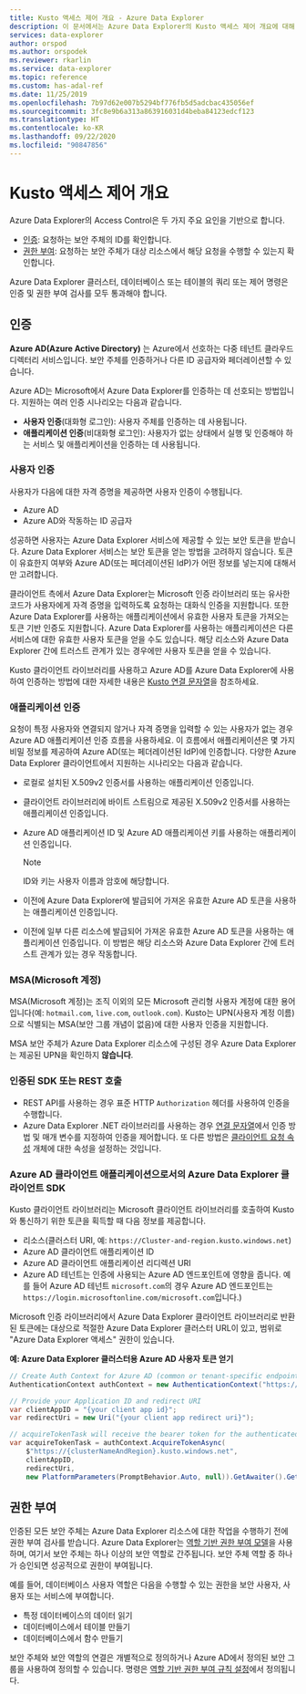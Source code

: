 ```yaml
---
title: Kusto 액세스 제어 개요 - Azure Data Explorer
description: 이 문서에서는 Azure Data Explorer의 Kusto 액세스 제어 개요에 대해 설명합니다.
services: data-explorer
author: orspod
ms.author: orspodek
ms.reviewer: rkarlin
ms.service: data-explorer
ms.topic: reference
ms.custom: has-adal-ref
ms.date: 11/25/2019
ms.openlocfilehash: 7b97d62e007b5294bf776fb5d5adcbac435056ef
ms.sourcegitcommit: 3fc8e9b6a313a863916031d4beba84123edcf123
ms.translationtype: HT
ms.contentlocale: ko-KR
ms.lasthandoff: 09/22/2020
ms.locfileid: "90847856"
---
```

# <a name="kusto-access-control-overview"></a>Kusto 액세스 제어 개요

Azure Data Explorer의 Access Control은 두 가지 주요 요인을 기반으로 합니다.
* [인증](#authentication): 요청하는 보안 주체의 ID를 확인합니다.
* [권한 부여](#authorization): 요청하는 보안 주체가 대상 리소스에서 해당 요청을 수행할 수 있는지 확인합니다.

Azure Data Explorer 클러스터, 데이터베이스 또는 테이블의 쿼리 또는 제어 명령은 인증 및 권한 부여 검사를 모두 통과해야 합니다.

## <a name="authentication"></a>인증

**Azure AD(Azure Active Directory)** 는 Azure에서 선호하는 다중 테넌트 클라우드 디렉터리 서비스입니다. 보안 주체를 인증하거나 다른 ID 공급자와 페더레이션할 수 있습니다.

Azure AD는 Microsoft에서 Azure Data Explorer를 인증하는 데 선호되는 방법입니다. 지원하는 여러 인증 시나리오는 다음과 같습니다.
* **사용자 인증**(대화형 로그인): 사용자 주체를 인증하는 데 사용됩니다.
* **애플리케이션 인증**(비대화형 로그인): 사용자가 없는 상태에서 실행 및 인증해야 하는 서비스 및 애플리케이션을 인증하는 데 사용됩니다.

### <a name="user-authentication"></a>사용자 인증

사용자가 다음에 대한 자격 증명을 제공하면 사용자 인증이 수행됩니다.
* Azure AD 
* Azure AD와 작동하는 ID 공급자

성공하면 사용자는 Azure Data Explorer 서비스에 제공할 수 있는 보안 토큰을 받습니다. Azure Data Explorer 서비스는 보안 토큰을 얻는 방법을 고려하지 않습니다. 토큰이 유효한지 여부와 Azure AD(또는 페더레이션된 IdP)가 어떤 정보를 넣는지에 대해서만 고려합니다.

클라이언트 측에서 Azure Data Explorer는 Microsoft 인증 라이브러리 또는 유사한 코드가 사용자에게 자격 증명을 입력하도록 요청하는 대화식 인증을 지원합니다. 또한 Azure Data Explorer를 사용하는 애플리케이션에서 유효한 사용자 토큰을 가져오는 토큰 기반 인증도 지원합니다. Azure Data Explorer를 사용하는 애플리케이션은 다른 서비스에 대한 유효한 사용자 토큰을 얻을 수도 있습니다. 해당 리소스와 Azure Data Explorer 간에 트러스트 관계가 있는 경우에만 사용자 토큰을 얻을 수 있습니다.

Kusto 클라이언트 라이브러리를 사용하고 Azure AD를 Azure Data Explorer에 사용하여 인증하는 방법에 대한 자세한 내용은 [Kusto 연결 문자열](../../api/connection-strings/kusto.md)을 참조하세요.

### <a name="application-authentication"></a>애플리케이션 인증

요청이 특정 사용자와 연결되지 않거나 자격 증명을 입력할 수 있는 사용자가 없는 경우 Azure AD 애플리케이션 인증 흐름을 사용하세요. 이 흐름에서 애플리케이션은 몇 가지 비밀 정보를 제공하여 Azure AD(또는 페더레이션된 IdP)에 인증합니다. 다양한 Azure Data Explorer 클라이언트에서 지원하는 시나리오는 다음과 같습니다.

* 로컬로 설치된 X.509v2 인증서를 사용하는 애플리케이션 인증입니다.
* 클라이언트 라이브러리에 바이트 스트림으로 제공된 X.509v2 인증서를 사용하는 애플리케이션 인증입니다.
* Azure AD 애플리케이션 ID 및 Azure AD 애플리케이션 키를 사용하는 애플리케이션 인증입니다.

    > [!NOTE] 
    > ID와 키는 사용자 이름과 암호에 해당합니다.

* 이전에 Azure Data Explorer에 발급되어 가져온 유효한 Azure AD 토큰을 사용하는 애플리케이션 인증입니다.
* 이전에 일부 다른 리소스에 발급되어 가져온 유효한 Azure AD 토큰을 사용하는 애플리케이션 인증입니다. 이 방법은 해당 리소스와 Azure Data Explorer 간에 트러스트 관계가 있는 경우 작동합니다.

### <a name="microsoft-accounts-msas"></a>MSA(Microsoft 계정)

MSA(Microsoft 계정)는 조직 이외의 모든 Microsoft 관리형 사용자 계정에 대한 용어입니다(예: `hotmail.com`, `live.com`, `outlook.com`).
Kusto는 UPN(사용자 계정 이름)으로 식별되는 MSA(보안 그룹 개념이 없음)에 대한 사용자 인증을 지원합니다.

MSA 보안 주체가 Azure Data Explorer 리소스에 구성된 경우 Azure Data Explorer는 제공된 UPN을 확인하지 **않습니다**.

### <a name="authenticated-sdk-or-rest-calls"></a>인증된 SDK 또는 REST 호출

* REST API를 사용하는 경우 표준 HTTP `Authorization` 헤더를 사용하여 인증을 수행합니다.
* Azure Data Explorer .NET 라이브러리를 사용하는 경우 [연결 문자열](../../api/connection-strings/kusto.md)에서 인증 방법 및 매개 변수를 지정하여 인증을 제어합니다. 또 다른 방법은 [클라이언트 요청 속성](../../api/netfx/request-properties.md) 개체에 대한 속성을 설정하는 것입니다.

### <a name="azure-data-explorer-client-sdk-as-an-azure-ad-client-application"></a>Azure AD 클라이언트 애플리케이션으로서의 Azure Data Explorer 클라이언트 SDK

Kusto 클라이언트 라이브러리는 Microsoft 클라이언트 라이브러리를 호출하여 Kusto와 통신하기 위한 토큰을 획득할 때 다음 정보를 제공합니다.

* 리소스(클러스터 URI, 예: `https://Cluster-and-region.kusto.windows.net`)
* Azure AD 클라이언트 애플리케이션 ID
* Azure AD 클라이언트 애플리케이션 리디렉션 URI
* Azure AD 테넌트는 인증에 사용되는 Azure AD 엔드포인트에 영향을 줍니다. 예를 들어 Azure AD 테넌트 `microsoft.com`의 경우 Azure AD 엔드포인트는 `https://login.microsoftonline.com/microsoft.com`입니다.)

Microsoft 인증 라이브러리에서 Azure Data Explorer 클라이언트 라이브러리로 반환된 토큰에는 대상으로 적절한 Azure Data Explorer 클러스터 URL이 있고, 범위로 "Azure Data Explorer 액세스" 권한이 있습니다.

**예: Azure Data Explorer 클러스터용 Azure AD 사용자 토큰 얻기**

```csharp
// Create Auth Context for Azure AD (common or tenant-specific endpoint):
AuthenticationContext authContext = new AuthenticationContext("https://login.microsoftonline.com/{Azure AD TenantID or name}");

// Provide your Application ID and redirect URI
var clientAppID = "{your client app id}";
var redirectUri = new Uri("{your client app redirect uri}");

// acquireTokenTask will receive the bearer token for the authenticated user
var acquireTokenTask = authContext.AcquireTokenAsync(
    $"https://{clusterNameAndRegion}.kusto.windows.net",
    clientAppID,
    redirectUri,
    new PlatformParameters(PromptBehavior.Auto, null)).GetAwaiter().GetResult();
```

## <a name="authorization"></a>권한 부여

인증된 모든 보안 주체는 Azure Data Explorer 리소스에 대한 작업을 수행하기 전에 권한 부여 검사를 받습니다.
Azure Data Explorer는 [역할 기반 권한 부여 모델](role-based-authorization.md)을 사용하며, 여기서 보안 주체는 하나 이상의 보안 역할로 간주됩니다. 보안 주체 역할 중 하나가 승인되면 성공적으로 권한이 부여됩니다.

예를 들어, 데이터베이스 사용자 역할은 다음을 수행할 수 있는 권한을 보안 사용자, 사용자 또는 서비스에 부여합니다.
* 특정 데이터베이스의 데이터 읽기
* 데이터베이스에서 테이블 만들기
* 데이터베이스에서 함수 만들기

보안 주체와 보안 역할의 연결은 개별적으로 정의하거나 Azure AD에서 정의된 보안 그룹을 사용하여 정의할 수 있습니다. 명령은 [역할 기반 권한 부여 규칙 설정](../security-roles.md)에서 정의됩니다.
